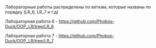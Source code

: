 Лабораторные работы распределены по веткам, которые названы по порядку (LR_6, LR_7 и т.д)

Лабораторная работа 6 - https://github.com/Phobos-Duck/OOP_LR/tree/LR_6

Лабораторная работа 7 - https://github.com/Phobos-Duck/OOP_LR/tree/LR_7
